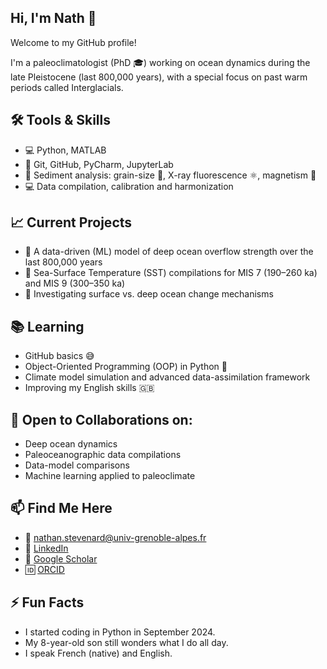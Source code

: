 ## Hi, I'm Nath 👋

Welcome to my GitHub profile!

I'm a paleoclimatologist (PhD 🎓) working on ocean dynamics during the late Pleistocene (last 800,000 years), with a special focus on past warm periods called Interglacials.

## 🛠️ Tools & Skills
- 💻 Python, MATLAB
- 🐙 Git, GitHub, PyCharm, JupyterLab
- 🥼 Sediment analysis: grain-size 📏, X-ray fluorescence ⚛, magnetism 🧲
- 💻 Data compilation, calibration and harmonization

## 📈 Current Projects
- 🌊 A data-driven (ML) model of deep ocean overflow strength over the last 800,000 years
- 🥵 Sea-Surface Temperature (SST) compilations for MIS 7 (190–260 ka) and MIS 9 (300–350 ka)
- 🧠 Investigating surface vs. deep ocean change mechanisms

## 📚 Learning
- GitHub basics 😅
- Object-Oriented Programming (OOP) in Python 🐍
- Climate model simulation and advanced data-assimilation framework
- Improving my English skills 🇬🇧

## 🤝 Open to Collaborations on:
- Deep ocean dynamics
- Paleoceanographic data compilations
- Data-model comparisons
- Machine learning applied to paleoclimate

## 📫 Find Me Here
- 📧 nathan.stevenard@univ-grenoble-alpes.fr  
- 💼 [LinkedIn](https://www.linkedin.com/in/nathan-stevenard-04a119172/)  
- 📖 [Google Scholar](https://scholar.google.com/citations?user=fk7YLYIAAAAJ&hl=fr&oi=ao)
- 🆔 [ORCID](https://orcid.org/0000-0002-1838-9291)

## ⚡ Fun Facts
- I started coding in Python in September 2024.
- My 8-year-old son still wonders what I do all day.
- I speak French (native) and English.

<!--
**NathStevenard/NathStevenard** is a ✨ _special_ ✨ repository because its `README.md` (this file) appears on your GitHub profile.

Here are some ideas to get you started:

- 🔭 I’m currently working on ...
- 🌱 I’m currently learning ...
- 👯 I’m looking to collaborate on ...
- 🤔 I’m looking for help with ...
- 💬 Ask me about ...
- 📫 How to reach me: ...
- 😄 Pronouns: ...
- ⚡ Fun fact: ...
-->

